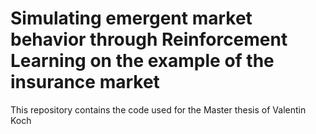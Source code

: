 # Simulating emergent market behavior through Reinforcement Learning on the example of the insurance market

This repository contains the code used for the Master thesis of Valentin Koch
